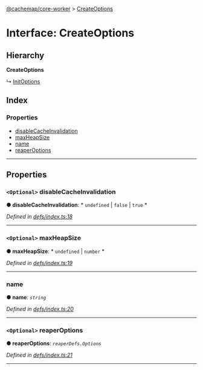 [@cachemap/core-worker](../README.md) > [CreateOptions](../interfaces/createoptions.md)

# Interface: CreateOptions

## Hierarchy

**CreateOptions**

↳  [InitOptions](initoptions.md)

## Index

### Properties

* [disableCacheInvalidation](createoptions.md#disablecacheinvalidation)
* [maxHeapSize](createoptions.md#maxheapsize)
* [name](createoptions.md#name)
* [reaperOptions](createoptions.md#reaperoptions)

---

## Properties

<a id="disablecacheinvalidation"></a>

### `<Optional>` disableCacheInvalidation

**● disableCacheInvalidation**: * `undefined` &#124; `false` &#124; `true`
*

*Defined in [defs/index.ts:18](https://github.com/dylanaubrey/cachemap/blob/58bca6e/packages/core-worker/src/defs/index.ts#L18)*

___
<a id="maxheapsize"></a>

### `<Optional>` maxHeapSize

**● maxHeapSize**: * `undefined` &#124; `number`
*

*Defined in [defs/index.ts:19](https://github.com/dylanaubrey/cachemap/blob/58bca6e/packages/core-worker/src/defs/index.ts#L19)*

___
<a id="name"></a>

###  name

**● name**: *`string`*

*Defined in [defs/index.ts:20](https://github.com/dylanaubrey/cachemap/blob/58bca6e/packages/core-worker/src/defs/index.ts#L20)*

___
<a id="reaperoptions"></a>

### `<Optional>` reaperOptions

**● reaperOptions**: *`reaperDefs.Options`*

*Defined in [defs/index.ts:21](https://github.com/dylanaubrey/cachemap/blob/58bca6e/packages/core-worker/src/defs/index.ts#L21)*

___

